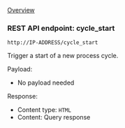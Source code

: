 [Overview](_OVERVIEW.md) 

### REST API endpoint: cycle_start

`http://IP-ADDRESS/cycle_start`


Trigger a start of a new process cycle.

Payload:
- No payload needed

Response:
- Content type: `HTML`
- Content: Query response


